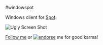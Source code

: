 #windowspot

Windows client for [Spot](http://github.com/minton/Spot).

![Ugly Screen Shot](https://raw.github.com/minton/windowspot/master/UglyScreenShot.PNG)

[Follow me](https://twitter.com/intent/follow?screen_name=mcminton) or [![endorse](https://api.coderwall.com/minton/endorsecount.png)](https://coderwall.com/minton) me for good karma!
